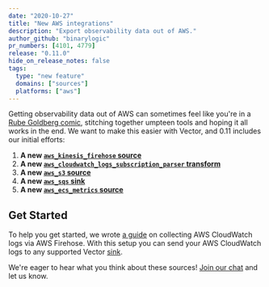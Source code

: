```yaml
---
date: "2020-10-27"
title: "New AWS integrations"
description: "Export observability data out of AWS."
author_github: "binarylogic"
pr_numbers: [4101, 4779]
release: "0.11.0"
hide_on_release_notes: false
tags:
  type: "new feature"
  domains: ["sources"]
  platforms: ["aws"]
---
```


Getting observability data out of AWS can sometimes feel like you're in a
[Rube Goldberg comic][rube_goldberg], stitching together umpteen tools
and hoping it all works in the end. We want to make this easier with Vector,
and 0.11 includes our initial efforts:

1. **A new [`aws_kinesis_firehose` source][aws_kinesis_firehose_source]**
2. **A new [`aws_cloudwatch_logs_subscription_parser` transform][aws_cloudwatch_logs_subscription_parser_transform]**
3. **A new [`aws_s3` source][aws_s3_source]**
4. **A new [`aws_sqs` sink][aws_sqs_sink]**
5. **A new [`aws_ecs_metrics` source][aws_ecs_metrics_source]**

## Get Started

To help you get started, we wrote [a guide][cloudwatch_guide] on collecting AWS
CloudWatch logs via AWS Firehose. With this setup you can send your AWS
CloudWatch logs to any supported Vector [sink][sinks].

We're eager to hear what you think about these sources! [Join our chat][chat]
and let us know.

[aws_cloudwatch_logs_subscription_parser_transform]: /docs/reference/transforms/aws_cloudwatch_logs_subscription_parser/
[aws_ecs_metrics_source]: /docs/reference/sources/aws_ecs_metrics/
[aws_kinesis_firehose_source]: /docs/reference/sources/aws_kinesis_firehose/
[aws_s3_source]: /docs/reference/sources/aws_s3/
[aws_sqs_sink]: /docs/reference/sinks/aws_sqs/
[chat]: https://chat.vector.dev
[cloudwatch_guide]: /guides/advanced/cloudwatch-logs-firehose/
[rube_goldberg]: https://en.wikipedia.org/wiki/Rube_Goldberg_machine
[sinks]: /docs/reference/sinks/
